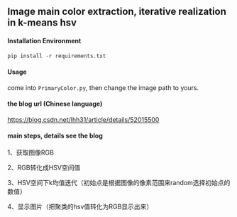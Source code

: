 ## Image main color extraction, iterative realization in k-means hsv
#### Installation Environment
```python
pip install -r requirements.txt
```
#### Usage

come into `PrimaryColor.py`, then change the image path to yours.

#### the blog url (Chinese language)

https://blog.csdn.net/lhh31/article/details/52015500

#### main steps, details see the blog

1、获取图像RGB

2、RGB转化成HSV空间值

3、HSV空间下k均值迭代（初始点是根据图像的像素范围来random选择初始点的数值）

4、显示图片（把聚类的hsv值转化为RGB显示出来）

